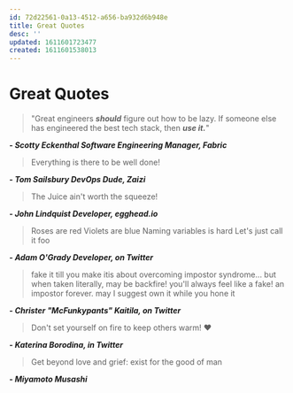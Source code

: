 ```yaml
---
id: 72d22561-0a13-4512-a656-ba932d6b948e
title: Great Quotes
desc: ''
updated: 1611601723477
created: 1611601538013
---
```


# Great Quotes

> "Great engineers **_should_** figure out how to be lazy. If someone
> else has engineered the best tech stack, then **_use it._**"

**- _Scotty Eckenthal Software Engineering Manager, Fabric_**

> Everything is there to be well done!

**- _Tom Sailsbury DevOps Dude, Zaizi_**

> The Juice ain't worth the squeeze!

**- _John Lindquist Developer, egghead.io_**

> Roses are red Violets are blue Naming variables is hard Let's just
> call it foo

**- _Adam O'Grady Developer, on Twitter_**

> fake it till you make itis about overcoming impostor syndrome... but
> when taken literally, may be backfire! you'll always feel like a
> fake! an impostor forever. may I suggest own it while you hone it

**- _Christer "McFunkypants" Kaitila, on Twitter_**

> Don't set yourself on fire to keep others warm! ❤️

**- _Katerina Borodina, in Twitter_**

> Get beyond love and grief: exist for the good of man

**- _Miyamoto Musashi_**
